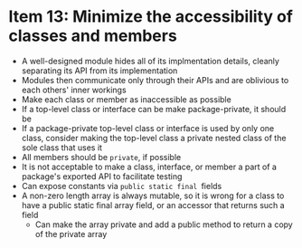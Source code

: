 # Item 13: Minimize the accessibility of classes and members

* A well-designed module hides all of its implmentation details, cleanly separating its API from its implementation
* Modules then communicate only through their APIs and are oblivious to each others' inner workings
* Make each class or member as inaccessible as possible
* If a top-level class or interface can be make package-private, it should be
* If a package-private top-level class or interface is used by only one class, consider making the top-level class a private nested class of the sole class that uses it
* All members should be `private`, if possible
* It is not acceptable to make a class, interface, or member a part of a package's exported API to facilitate testing
* Can expose constants via `public static final `fields
* A non-zero length array is always mutable, so it is wrong for a class to have a public static final array field, or an accessor that returns such a field
  * Can make the array private and add a public method to return a copy of the private array
